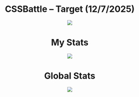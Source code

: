 <h1 align="center">CSSBattle – Target (12/7/2025)</h1>

<p align="center">
  <img src="https://github.com/user-attachments/assets/0fe1b533-58ad-4120-9ae1-fb4eb81e7a9c">
</p>

<h1 align="center">My Stats</h1>

<p align="center">
  <img src="https://github.com/user-attachments/assets/c7a4fc88-b038-49eb-a110-4dc6f44a69c1">
</p>

<h1 align="center">Global Stats</h1>

<p align="center">
  <img src="https://github.com/user-attachments/assets/ba279820-556f-44ab-8afe-7d4e9ea1b2f5">
</p>
